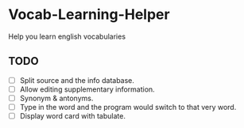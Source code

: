 # Vocab-Learning-Helper
Help you learn english vocabularies

## TODO
- [ ] Split source and the info database.
- [ ] Allow editing supplementary information.
- [ ] Synonym & antonyms.
- [ ] Type in the word and the program would switch to that very word.
- [ ] Display word card with tabulate.